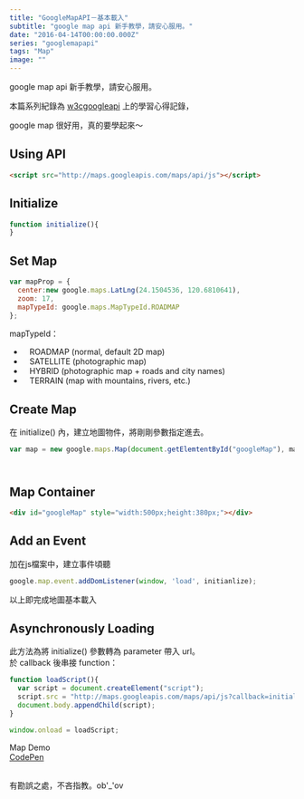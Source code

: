 ```yaml
---
title: "GoogleMapAPI－基本載入"
subtitle: "google map api 新手教學，請安心服用。"
date: "2016-04-14T00:00:00.000Z"
series: "googlemapapi"
tags: "Map"
image: ""
--- 
```


google map api 新手教學，請安心服用。

本篇系列紀錄為 [w3cgoogleapi](http://www.w3schools.com/googleapi/default.asp) 上的學習心得記錄，

google map 很好用，真的要學起來～

Using API
---------

```html
<script src="http://maps.googleapis.com/maps/api/js"></script>
```

Initialize 
-----------

```javascript
function initialize(){
}
```

Set Map
-------

```javascript
var mapProp = {
  center:new google.maps.LatLng(24.1504536, 120.6810641),
  zoom: 17,
  mapTypeId: google.maps.MapTypeId.ROADMAP
};
```

mapTypeId：

*      ROADMAP (normal, default 2D map)
*      SATELLITE (photographic map)
*      HYBRID (photographic map + roads and city names)
*      TERRAIN (map with mountains, rivers, etc.)

  
Create Map
-------------

在 initialize() 內，建立地圖物件，將剛剛參數指定進去。

```javascript
var map = new google.maps.Map(document.getElemtentById("googleMap"), mapProp );
```

   
Map Container
-----------------

```html
<div id="googleMap" style="width:500px;height:380px;"></div>
```

Add an Event
------------

加在js檔案中，建立事件頃聽

```javascript
google.map.event.addDomListener(window, 'load', initianlize);
```

以上即完成地圖基本載入

Asynchronously Loading
----------------------

此方法為將 initialize() 參數轉為 parameter 帶入 url。  
於 callback 後串接 function：

```javascript
function loadScript(){
  var script = document.createElement("script");
  script.src = "http://maps.googleapis.com/maps/api/js?callback=initialize";
  document.body.appendChild(script);
}

window.onload = loadScript;
```

Map Demo  
[CodePen](http://codepen.io/ta7382/pen/ZOaWjG)  
 

有勘誤之處，不吝指教。ob'\_'ov